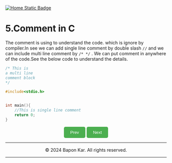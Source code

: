 [![Home Static Badge](https://img.shields.io/badge/%F0%9F%8F%A0-Home-maker?style=plastic&labelColor=grey&color=black)
](https://baponkar.github.io/Learning-C)

# 5.Comment in C

The comment is using to understand the code. which is ignore by compiler.In see we can add single line comment by double slash `//` and we can include multi line comment by `/* */` . We can put comment in anywhere of the code.See the below code to understand the details.

```c
/* This is
a multi line
comment block
*/

#include<stdio.h>


int main(){
    //This is single line comment
    return 0;
}
```


<div style="text-align: center;">
    <button type="button" onclick="window.location.href='https://baponkar.github.io/Learning-C/Numeric-Constants-and-Variables/Numeric-Constants-and-Variables';" style="background-color: #4CAF50; color: white; padding: 10px 20px; border: none; border-radius: 5px; cursor: pointer;">
       Prev
    </button>
     <button type="button" onclick="window.location.href='https://baponkar.github.io/Learning-C/Arithmetic-Expression/Arithmetic-Expression';" style="background-color: #4CAF50; color: white; padding: 10px 20px; border: none; border-radius: 5px; cursor: pointer;">
       Next
    </button>
</div>


<hr>
<div style="text-align: center;">
    © 2024 Bapon Kar. All rights reserved.
</div>
<hr>